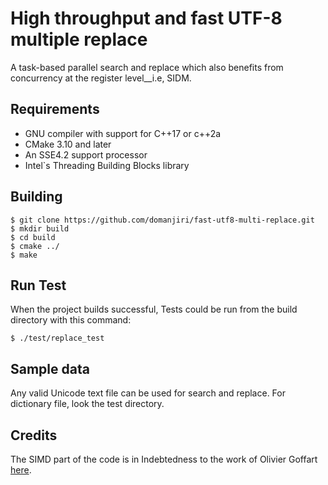 # High throughput and fast UTF-8 multiple replace

A task-based parallel search and replace which also benefits from concurrency at the register level__i.e, SIDM.

## Requirements

* GNU compiler with support for C++17 or c++2a
* CMake 3.10 and later
* An SSE4.2 support processor
* Intel`s Threading Building Blocks library

## Building

```shell
$ git clone https://github.com/domanjiri/fast-utf8-multi-replace.git
$ mkdir build
$ cd build
$ cmake ../
$ make
```

## Run Test

When the project builds successful, Tests could be run from the build directory with this command:

```shell
$ ./test/replace_test
```


## Sample data
Any valid Unicode text file can be used for search and replace. For dictionary file, look the test directory.


## Credits

The SIMD part of the code is in Indebtedness to the work of Olivier Goffart [here](https://woboq.com/blog/utf-8-processing-using-simd.html).

